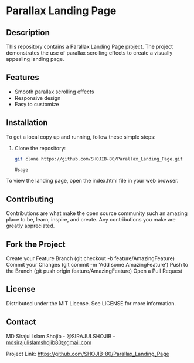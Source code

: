 
# Parallax Landing Page

## Description
This repository contains a Parallax Landing Page project. The project demonstrates the use of parallax scrolling effects to create a visually appealing landing page. 

## Features
- Smooth parallax scrolling effects
- Responsive design
- Easy to customize

## Installation
To get a local copy up and running, follow these simple steps:

1. Clone the repository:
   ```sh
   git clone https://github.com/SHOJIB-80/Parallax_Landing_Page.git

   Usage
To view the landing page, open the index.html file in your web browser.

## Contributing
Contributions are what make the open source community such an amazing place to be, learn, inspire, and create. Any contributions you make are greatly appreciated.

## Fork the Project
Create your Feature Branch (git checkout -b feature/AmazingFeature)
Commit your Changes (git commit -m 'Add some AmazingFeature')
Push to the Branch (git push origin feature/AmazingFeature)
Open a Pull Request
## License
Distributed under the MIT License. See LICENSE for more information.

## Contact
MD Sirajul Islam Shojib - @SIRAJULSHOJIB - mdsirajulislamshojib80@gmail.com

Project Link: https://github.com/SHOJIB-80/Parallax_Landing_Page
